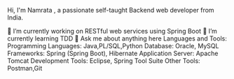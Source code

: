 Hi, I'm Namrata , a passionate self-taught Backend web developer from India.

🔭 I’m currently working on RESTful web services using Spring Boot
🌱 I’m currently learning TDD
💬 Ask me about anything here
Languages and Tools:
Programming Languages: Java,PL/SQL,Python
Database: Oracle, MySQL
Frameworks: Spring (Spring Boot), Hibernate
Application Server: Apache Tomcat
Development Tools: Eclipse, Spring Tool Suite
Other Tools: Postman,Git

